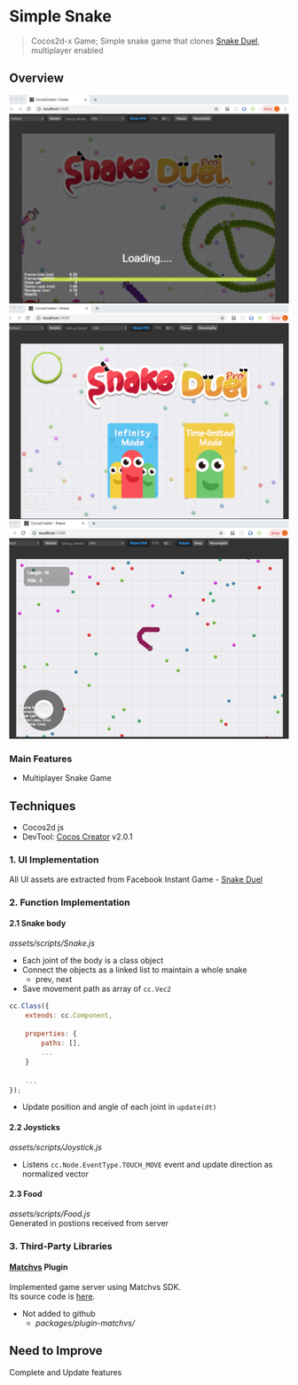 Simple Snake
======
> Cocos2d-x Game; Simple snake game that clones [Snake Duel](https://www.facebook.com/instantgames/1653342044714090), multiplayer enabled

## Overview
![loading](screenshots/loading.png)
![main menu](screenshots/main_menu.png)
![main](screenshots/main.png)

### Main Features
- Multiplayer Snake Game  
 
## Techniques 
- Cocos2d js  
- DevTool: [Cocos Creator](https://cocos2d-x.org/creator) v2.0.1

### 1. UI Implementation  
All UI assets are extracted from Facebook Instant Game - [Snake Duel](https://www.facebook.com/instantgames/1653342044714090)  
  
### 2. Function Implementation
#### 2.1 Snake body
*assets/scripts/Snake.js*

- Each joint of the body is a class object  
- Connect the objects as a linked list to maintain a whole snake  
  - prev, next  
- Save movement path as array of ``cc.Vec2``
  
```js
cc.Class({
    extends: cc.Component,

    properties: {
	    paths: [],
	    ...
    }
    
    ...
});    
```  
- Update position and angle of each joint in ``update(dt)``

#### 2.2 Joysticks
*assets/scripts/Joystick.js*

- Listens ``cc.Node.EventType.TOUCH_MOVE`` event and update  direction as normalized vector

#### 2.3 Food
*assets/scripts/Food.js*  
Generated in postions received from server


### 3. Third-Party Libraries
#### [Matchvs](https://doc.matchvs.com/QuickStart/QuickStart-CocosCreator) Plugin  
Implemented game server using Matchvs SDK.  
Its source code is [here](https://github.com/highjump0615/SnakeMuliplayerBackend).  

- Not added to github  
  - *packages/plugin-matchvs/*


## Need to Improve
Complete and Update features